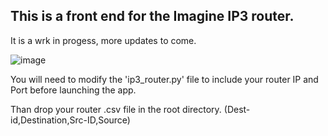 ## This is a front end for the Imagine IP3 router.

It is a wrk in progess, more updates to come.

![image](https://github.com/user-attachments/assets/2bb4259c-a541-47a4-852f-716ee6fd919f)


You will need to modify the 'ip3_router.py' file to include your router IP and Port before launching the app. 

Than drop your router .csv file in the root directory. (Dest-id,Destination,Src-ID,Source)
